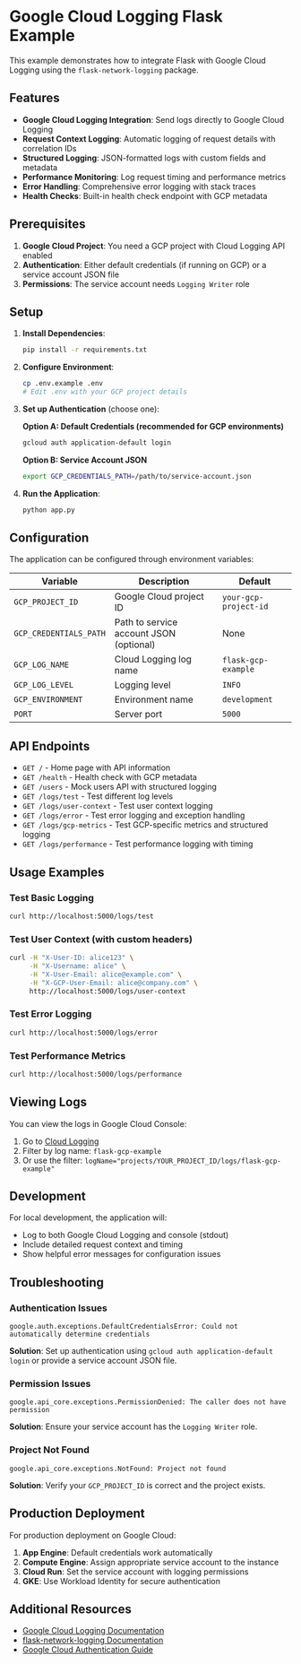 # Google Cloud Logging Flask Example

This example demonstrates how to integrate Flask with Google Cloud Logging using the `flask-network-logging` package.

## Features

- **Google Cloud Logging Integration**: Send logs directly to Google Cloud Logging
- **Request Context Logging**: Automatic logging of request details with correlation IDs
- **Structured Logging**: JSON-formatted logs with custom fields and metadata
- **Performance Monitoring**: Log request timing and performance metrics
- **Error Handling**: Comprehensive error logging with stack traces
- **Health Checks**: Built-in health check endpoint with GCP metadata

## Prerequisites

1. **Google Cloud Project**: You need a GCP project with Cloud Logging API enabled
2. **Authentication**: Either default credentials (if running on GCP) or a service account JSON file
3. **Permissions**: The service account needs `Logging Writer` role

## Setup

1. **Install Dependencies**:
   ```bash
   pip install -r requirements.txt
   ```

2. **Configure Environment**:
   ```bash
   cp .env.example .env
   # Edit .env with your GCP project details
   ```

3. **Set up Authentication** (choose one):
   
   **Option A: Default Credentials (recommended for GCP environments)**
   ```bash
   gcloud auth application-default login
   ```
   
   **Option B: Service Account JSON**
   ```bash
   export GCP_CREDENTIALS_PATH=/path/to/service-account.json
   ```

4. **Run the Application**:
   ```bash
   python app.py
   ```

## Configuration

The application can be configured through environment variables:

| Variable | Description | Default |
|----------|-------------|---------|
| `GCP_PROJECT_ID` | Google Cloud project ID | `your-gcp-project-id` |
| `GCP_CREDENTIALS_PATH` | Path to service account JSON (optional) | None |
| `GCP_LOG_NAME` | Cloud Logging log name | `flask-gcp-example` |
| `GCP_LOG_LEVEL` | Logging level | `INFO` |
| `GCP_ENVIRONMENT` | Environment name | `development` |
| `PORT` | Server port | `5000` |

## API Endpoints

- `GET /` - Home page with API information
- `GET /health` - Health check with GCP metadata
- `GET /users` - Mock users API with structured logging
- `GET /logs/test` - Test different log levels
- `GET /logs/user-context` - Test user context logging
- `GET /logs/error` - Test error logging and exception handling
- `GET /logs/gcp-metrics` - Test GCP-specific metrics and structured logging
- `GET /logs/performance` - Test performance logging with timing

## Usage Examples

### Test Basic Logging
```bash
curl http://localhost:5000/logs/test
```

### Test User Context (with custom headers)
```bash
curl -H "X-User-ID: alice123" \
     -H "X-Username: alice" \
     -H "X-User-Email: alice@example.com" \
     -H "X-GCP-User-Email: alice@company.com" \
     http://localhost:5000/logs/user-context
```

### Test Error Logging
```bash
curl http://localhost:5000/logs/error
```

### Test Performance Metrics
```bash
curl http://localhost:5000/logs/performance
```

## Viewing Logs

You can view the logs in Google Cloud Console:

1. Go to [Cloud Logging](https://console.cloud.google.com/logs)
2. Filter by log name: `flask-gcp-example`
3. Or use the filter: `logName="projects/YOUR_PROJECT_ID/logs/flask-gcp-example"`

## Development

For local development, the application will:
- Log to both Google Cloud Logging and console (stdout)
- Include detailed request context and timing
- Show helpful error messages for configuration issues

## Troubleshooting

### Authentication Issues
```
google.auth.exceptions.DefaultCredentialsError: Could not automatically determine credentials
```
**Solution**: Set up authentication using `gcloud auth application-default login` or provide a service account JSON file.

### Permission Issues
```
google.api_core.exceptions.PermissionDenied: The caller does not have permission
```
**Solution**: Ensure your service account has the `Logging Writer` role.

### Project Not Found
```
google.api_core.exceptions.NotFound: Project not found
```
**Solution**: Verify your `GCP_PROJECT_ID` is correct and the project exists.

## Production Deployment

For production deployment on Google Cloud:

1. **App Engine**: Default credentials work automatically
2. **Compute Engine**: Assign appropriate service account to the instance
3. **Cloud Run**: Set the service account with logging permissions
4. **GKE**: Use Workload Identity for secure authentication

## Additional Resources

- [Google Cloud Logging Documentation](https://cloud.google.com/logging/docs)
- [flask-network-logging Documentation](../../README.md)
- [Google Cloud Authentication Guide](https://cloud.google.com/docs/authentication)
